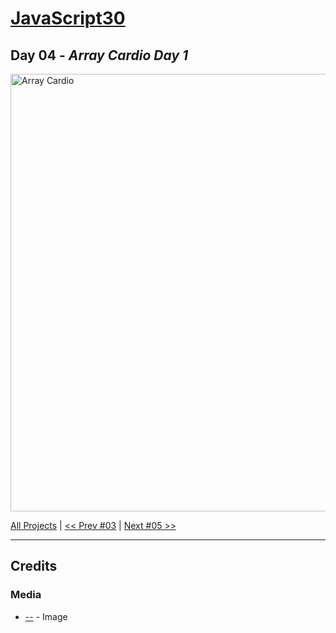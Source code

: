 # [JavaScript30](https://javascript30.com/)

## **Day 04** - *Array Cardio Day 1*

<img src="" alt="Array Cardio" width="700">


[All Projects](https://github.com/10xOXR/JavaScript30/blob/master/README.md) | [<< Prev #03](https://github.com/10xOXR/JavaScript30/tree/master/day03) | [Next #05 >>]()

---

## Credits

### Media

- [--]() - Image